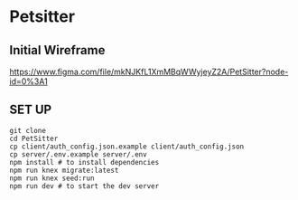 # Petsitter

## Initial Wireframe
https://www.figma.com/file/mkNJKfL1XmMBqWWyjeyZ2A/PetSitter?node-id=0%3A1

## SET UP

```shell
git clone
cd PetSitter
cp client/auth_config.json.example client/auth_config.json
cp server/.env.example server/.env
npm install # to install dependencies
npm run knex migrate:latest
npm run knex seed:run
npm run dev # to start the dev server
```


